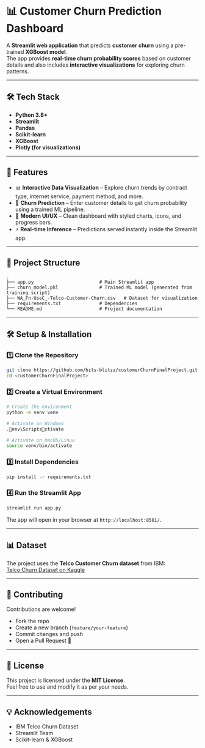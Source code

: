 # 📊 Customer Churn Prediction Dashboard

A **Streamlit web application** that predicts **customer churn** using a pre-trained **XGBoost model**.  
The app provides **real-time churn probability scores** based on customer details and also includes **interactive visualizations** for exploring churn patterns.

---


## 🛠️ Tech Stack

- **Python 3.8+**
- **Streamlit**
- **Pandas**
- **Scikit-learn**
- **XGBoost**
- **Plotly (for visualizations)**

---

## 🚀 Features

- 📊 **Interactive Data Visualization** – Explore churn trends by contract type, internet service, payment method, and more.  
- 🔮 **Churn Prediction** – Enter customer details to get churn probability using a trained ML pipeline.  
- 🎨 **Modern UI/UX** – Clean dashboard with styled charts, icons, and progress bars.  
- ⚡ **Real-time Inference** – Predictions served instantly inside the Streamlit app.  

---

## 📂 Project Structure

```
.
├── app.py                        # Main Streamlit app
├── churn_model.pkl               # Trained ML model (generated from training script)
├── WA_Fn-UseC_-Telco-Customer-Churn.csv   # Dataset for visualization
├── requirements.txt              # Dependencies
└── README.md                     # Project documentation
```

---

## 🛠️ Setup & Installation

### 1️⃣ Clone the Repository
```bash
git clone https://github.com/bits-blitzz/customerChurnFinalProject.git
cd <customerChurnFinalProject>
```

### 2️⃣ Create a Virtual Environment
```bash
# Create the environment
python -m venv venv

# Activate on Windows
.env\Scriptsctivate

# Activate on macOS/Linux
source venv/bin/activate
```

### 3️⃣ Install Dependencies
```bash
pip install -r requirements.txt
```

### 4️⃣ Run the Streamlit App
```bash
streamlit run app.py
```

The app will open in your browser at `http://localhost:8501/`.

---

## 📊 Dataset

The project uses the **Telco Customer Churn dataset** from IBM:  
[Telco Churn Dataset on Kaggle](https://www.kaggle.com/blastchar/telco-customer-churn)

---

## 🤝 Contributing

Contributions are welcome!  
- Fork the repo  
- Create a new branch (`feature/your-feature`)  
- Commit changes and push  
- Open a Pull Request 🎉  

---

## 📜 License

This project is licensed under the **MIT License**.  
Feel free to use and modify it as per your needs.

---

## 💡 Acknowledgements
- IBM Telco Churn Dataset
- Streamlit Team
- Scikit-learn & XGBoost
